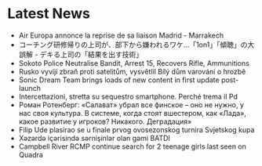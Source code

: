 # Latest News
-  Air Europa annonce la reprise de sa liaison Madrid - Marrakech
-  コーチング研修帰りの上司が、部下から嫌われるワケ…「1on1」「傾聴」の大誤解 - デキる上司の「結果を出す技術」
-  Sokoto Police Neutralise Bandit, Arrest 15, Recovers Rifle, Ammunitions
-  Rusko vyvíjí zbraň proti satelitům, vysvětlil Bílý dům varování o hrozbě
-  Sonic Dream Team brings loads of new content in first update post-launch
-  Intercettazioni, stretta su sequestro smartphone. Perché trema il Pd
-  Роман Ротенберг: «Салават» убрал все финское – оно не нужно, у нас своя культура. В системе, когда стоят вшестером, как «Лада», какое развитие у игроков? Никакого. Деградация»
-  Filip Ude plasirao se u finale prvog ovosezonskog turnira Svjetskog kupa
-  Xəzərdə içərisində sərnişinlər olan gəmi BATDI
-  Campbell River RCMP continue search for 2 teenage girls last seen on Quadra
